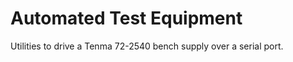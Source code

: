 Automated Test Equipment
========================

Utilities to drive a Tenma 72-2540 bench supply over a serial port.

